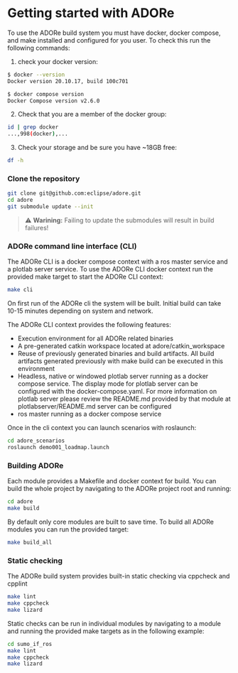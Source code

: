 <!--
********************************************************************************
* Copyright (C) 2017-2020 German Aerospace Center (DLR). 
* Eclipse ADORe, Automated Driving Open Research https://eclipse.org/adore
*
* This program and the accompanying materials are made available under the 
* terms of the Eclipse Public License 2.0 which is available at
* http://www.eclipse.org/legal/epl-2.0.
*
* SPDX-License-Identifier: EPL-2.0 
*
* Contributors: 
*   Andrew Koerner 
********************************************************************************
-->
# Getting started with ADORe
To use the ADORe build system you must have docker, docker compose, and make 
installed and configured for you user.
To check this run the following commands:
1. check your docker version:
```bash
$ docker --version
Docker version 20.10.17, build 100c701
```
```bash
$ docker compose version
Docker Compose version v2.6.0
```
2. Check that you are a member of the docker group:
```bash
id | grep docker
...,998(docker),...
```
3. Check your storage and be sure you have ~18GB free:
```bash
df -h
```
### Clone the repository
```bash
git clone git@github.com:eclipse/adore.git
cd adore
git submodule update --init
```
> :warning: **Warining:** Failing to update the submodules will result in build failures!


### ADORe command line interface (CLI)
The ADORe CLI is a docker compose context with a ros master service and a 
plotlab server service. 
To use the ADORe CLI docker context run the provided make target to start the 
ADORe CLI context:
```bash
make cli
```

On first run of the ADORe cli the system will be built. Initial build can take 
10-15 minutes depending on system and network. 

The ADORe CLI context provides the following features: 
* Execution environment for all ADORe related binaries 
* A pre-generated catkin workspace located at adore/catkin_workspace
* Reuse of previously generated binaries and build artifacts. All build 
artifacts generated previously with make build can be executed in this 
environment
* Headless, native or windowed plotlab server running as a docker compose 
service.  The display mode for plotlab server can be configured with the 
docker-compose.yaml. For more information on plotlab server please review the
README.md provided by that module at plotlabserver/README.md
server can be configured 
* ros master running as a docker compose service


Once in the cli context you can launch scenarios with roslaunch:
```bash
cd adore_scenarios 
roslaunch demo001_loadmap.launch
```

### Building ADORe
Each module provides a Makefile and docker context for build. You can build the 
whole project by navigating to the ADORe project root and running:
```bash
cd adore
make build
```
By default only core modules are built to save time. To build all ADORe modules you can run the provided target:
```bash
make build_all
```

### Static checking
The ADORe build system provides built-in static checking via cppcheck and cpplint
```bash
make lint
make cppcheck
make lizard
```

Static checks can be run in individual modules by navigating to a module and 
running the provided make targets as in the following example:
```bash
cd sumo_if_ros
make lint
make cppcheck
make lizard
```
